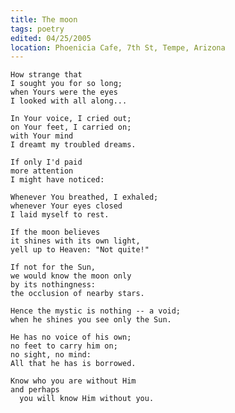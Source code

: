 ```yaml
---
title: The moon
tags: poetry
edited: 04/25/2005
location: Phoenicia Cafe, 7th St, Tempe, Arizona
---
```


    How strange that
    I sought you for so long;
    when Yours were the eyes
    I looked with all along...

    In Your voice, I cried out;
    on Your feet, I carried on;
    with Your mind
    I dreamt my troubled dreams.

    If only I'd paid
    more attention
    I might have noticed:

    Whenever You breathed, I exhaled;
    whenever Your eyes closed
    I laid myself to rest.

    If the moon believes
    it shines with its own light,
    yell up to Heaven: "Not quite!"

    If not for the Sun,
    we would know the moon only
    by its nothingness:
    the occlusion of nearby stars.

    Hence the mystic is nothing -- a void;
    when he shines you see only the Sun.

    He has no voice of his own;
    no feet to carry him on;
    no sight, no mind:
    All that he has is borrowed.

    Know who you are without Him
    and perhaps
      you will know Him without you.


